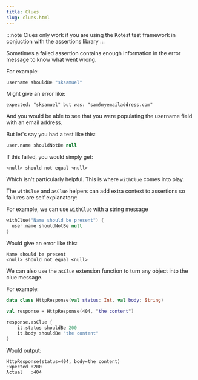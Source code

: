 ```yaml
---
title: Clues
slug: clues.html
---
```


:::note
Clues only work if you are using the Kotest test framework in conjuction with the assertions library
:::


Sometimes a failed assertion contains enough information in the error message to know what went wrong.

For example:

```kotlin
username shouldBe "sksamuel"
```

Might give an error like:

```
expected: "sksamuel" but was: "sam@myemailaddress.com"
```

And you would be able to see that you were populating the username field with an email address.

But let's say you had a test like this:

```kotlin
user.name shouldNotBe null
```

If this failed, you would simply get:

```
<null> should not equal <null>
```

Which isn't particularly helpful. This is where `withClue` comes into play.

The `withClue` and `asClue` helpers can add extra context to assertions so failures are self explanatory:

For example, we can use `withClue` with a string message

```kotlin
withClue("Name should be present") {
  user.name shouldNotBe null
}
```

Would give an error like this:

```
Name should be present
<null> should not equal <null>
```

We can also use the `asClue` extension function to turn any object into the clue message.

For example:

```kotlin
data class HttpResponse(val status: Int, val body: String)

val response = HttpResponse(404, "the content")

response.asClue {
    it.status shouldBe 200
    it.body shouldBe "the content"
}
```

Would output:

```
HttpResponse(status=404, body=the content)
Expected :200
Actual   :404
```


